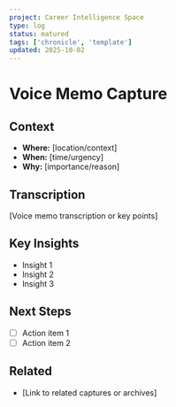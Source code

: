```yaml
---
project: Career Intelligence Space
type: log
status: matured
tags: ['chronicle', 'template']
updated: 2025-10-02
---
```


# Voice Memo Capture

## Context
- **Where:** [location/context]
- **When:** [time/urgency]
- **Why:** [importance/reason]

## Transcription
[Voice memo transcription or key points]

## Key Insights
- Insight 1
- Insight 2
- Insight 3

## Next Steps
- [ ] Action item 1
- [ ] Action item 2

## Related
- [Link to related captures or archives]
